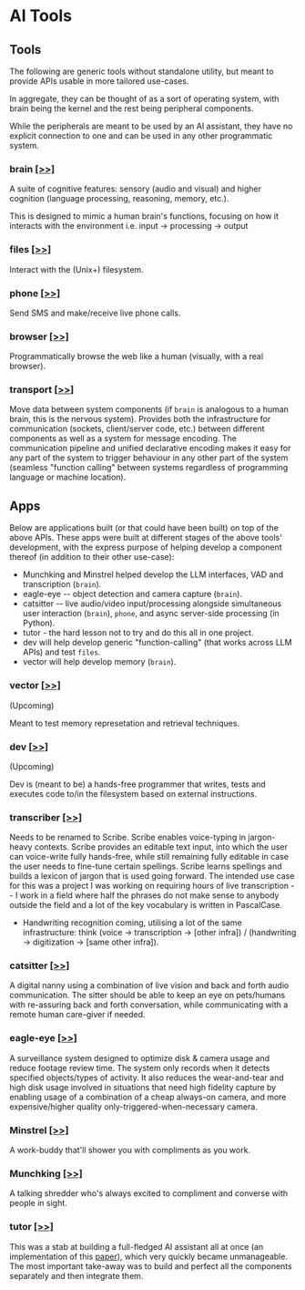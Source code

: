 # AI Tools

## Tools
The following are generic tools without standalone utility, but meant to provide APIs usable in more tailored use-cases.

In aggregate, they can be thought of as a sort of operating system, with brain being the kernel and the rest being peripheral components.

While the peripherals are meant to be used by an AI assistant, they have no explicit connection to one and can be used in any other programmatic system.

### brain [[>>]](https://github.com/mgbrian/brain/)

A suite of cognitive features: sensory (audio and visual) and higher cognition (language processing, reasoning, memory, etc.).

This is designed to mimic a human brain's functions, focusing on how it interacts with the environment i.e. input -> processing -> output

### files [[>>]](https://github.com/mgbrian/files/)

Interact with the (Unix+) filesystem.

### phone [[>>]](https://github.com/mgbrian/phone/)

Send SMS and make/receive live phone calls.

### browser [[>>]](https://github.com/mgbrian/browser/)

Programmatically browse the web like a human (visually, with a real browser).

### transport [[>>]](https://github.com/mgbrian/transport/)

Move data between system components (if `brain` is analogous to a human brain, this is the nervous system). Provides both the infrastructure for communication (sockets, client/server code, etc.) between different components as well as a system for message encoding. The communication pipeline and unified declarative encoding makes it easy for any part of the system to trigger behaviour in any other part of the system (seamless "function calling" between systems regardless of programming language or machine location).

## Apps
Below are applications built (or that could have been built) on top of the above APIs. These apps were built at different stages of the above tools' development, with the express purpose of helping develop a component thereof (in addition to their other use-case):

- Munchking and Minstrel helped develop the LLM interfaces, VAD and transcription (`brain`).
- eagle-eye -- object detection and camera capture (`brain`).
- catsitter -- live audio/video input/processing alongside simultaneous user interaction (`brain`), `phone`, and async server-side processing (in Python).
- tutor - the hard lesson not to try and do this all in one project.
- dev will help develop generic "function-calling" (that works across LLM APIs) and test `files`.
- vector will help develop memory (`brain`).

### vector [[>>]](https://github.com/mgbrian/vector/)

(Upcoming)

Meant to test memory represetation and retrieval techniques.

### dev [[>>]](https://github.com/mgbrian/dev/)

(Upcoming)

Dev is (meant to be) a hands-free programmer that writes, tests and executes code to/in the filesystem based on external instructions.

### transcriber [[>>]](https://github.com/mgbrian/transcriber/)

Needs to be renamed to Scribe. Scribe enables voice-typing in jargon-heavy contexts. Scribe provides an editable text input, into which the user can voice-write fully hands-free, while still remaining fully editable in case the user needs to fine-tune certain spellings. Scribe learns spellings and builds a lexicon of jargon that is used going forward. The intended use case for this was a project I was working on requiring hours of live transcription -- I work in a field where half the phrases do not make sense to anybody outside the field and a lot of the key vocabulary is written in PascalCase.

 * Handwriting recognition coming, utilising a lot of the same infrastructure: think (voice -> transcription -> [other infra]) / (handwriting -> digitization -> [same other infra]).

### catsitter [[>>]](https://github.com/mgbrian/catsitter/)

A digital nanny using a combination of live vision and back and forth audio communication. The sitter should be able to keep an eye on pets/humans with re-assuring back and forth conversation, while communicating with a remote human care-giver if needed.

### eagle-eye [[>>]](https://github.com/mgbrian/eagle-eye/)

A surveillance system designed to optimize disk & camera usage and reduce footage review time. The system only records when it detects specified objects/types of activity. It also reduces the wear-and-tear and high disk usage involved in situations that need high fidelity capture by enabling usage of a combination of a cheap always-on camera, and more expensive/higher quality only-triggered-when-necessary camera.

### Minstrel [[>>]](https://github.com/mgbrian/minstrel/)

A work-buddy that'll shower you with compliments as you work.

### Munchking [[>>]](https://github.com/mgbrian/munchking/)

A talking shredder who's always excited to compliment and converse with people in sight.

### tutor [[>>]](https://github.com/mgbrian/tutor/)

This was a stab at building a full-fledged AI assistant all at once (an implementation of this [paper](https://docs.google.com/document/d/1x52awYN3-fEHk6RjW9Ly-ygbaGhkSxwNGIoS8oXNdS8/)), which very quickly became unmanageable. The most important take-away was to build and perfect all the components separately and then integrate them.


